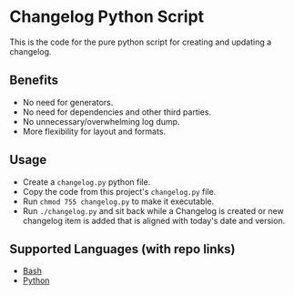 # Changelog Python Script

This is the code for the pure python script for creating and updating a changelog.

## Benefits 
- No need for generators.
- No need for dependencies and other third parties.
- No unnecessary/overwhelming log dump.
- More flexibility for layout and formats.

## Usage
- Create a `changelog.py` python file.
- Copy the code from this project's `changelog.py` file.
- Run `chmod 755 changelog.py` to make it executable.
- Run `./changelog.py` and sit back while a Changelog is created or new changelog item is added that is aligned with today's date and version.

## Supported Languages (with repo links)
- [Bash](https://github.com/macro6461/changelog-bash)
- [Python](https://github.com/macro6461/changelog-python)
